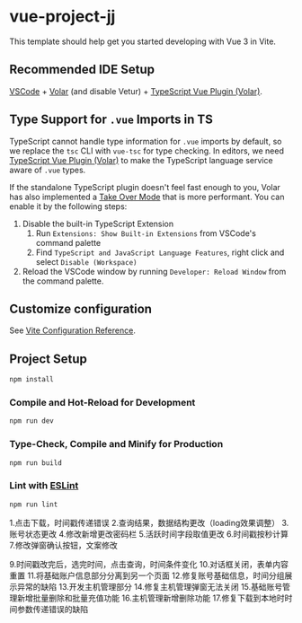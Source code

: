 # vue-project-jj

This template should help get you started developing with Vue 3 in Vite.

## Recommended IDE Setup

[VSCode](https://code.visualstudio.com/) + [Volar](https://marketplace.visualstudio.com/items?itemName=Vue.volar) (and disable Vetur) + [TypeScript Vue Plugin (Volar)](https://marketplace.visualstudio.com/items?itemName=Vue.vscode-typescript-vue-plugin).

## Type Support for `.vue` Imports in TS

TypeScript cannot handle type information for `.vue` imports by default, so we replace the `tsc` CLI with `vue-tsc` for type checking. In editors, we need [TypeScript Vue Plugin (Volar)](https://marketplace.visualstudio.com/items?itemName=Vue.vscode-typescript-vue-plugin) to make the TypeScript language service aware of `.vue` types.

If the standalone TypeScript plugin doesn't feel fast enough to you, Volar has also implemented a [Take Over Mode](https://github.com/johnsoncodehk/volar/discussions/471#discussioncomment-1361669) that is more performant. You can enable it by the following steps:

1. Disable the built-in TypeScript Extension
    1) Run `Extensions: Show Built-in Extensions` from VSCode's command palette
    2) Find `TypeScript and JavaScript Language Features`, right click and select `Disable (Workspace)`
2. Reload the VSCode window by running `Developer: Reload Window` from the command palette.

## Customize configuration

See [Vite Configuration Reference](https://vitejs.dev/config/).

## Project Setup

```sh
npm install
```

### Compile and Hot-Reload for Development

```sh
npm run dev
```

### Type-Check, Compile and Minify for Production

```sh
npm run build
```

### Lint with [ESLint](https://eslint.org/)

```sh
npm run lint
```


1.点击下载，时间戳传递错误
2.查询结果，数据结构更改（loading效果调整）
3.账号状态更改
4.修改新增更改密码栏
5.活跃时间字段取值更改
6.时间戳按秒计算
7.修改弹窗确认按钮，文案修改
<!-- 8.取消已进入页面就查询表格的请求 -->
9.时间戳改完后，选完时间，点击查询，时间条件变化
10.对话框关闭，表单内容重置
11.将基础账户信息部分分离到另一个页面
12.修复账号基础信息，时间分组展示异常的缺陷
13.开发主机管理部分
14.修复主机管理弹窗无法关闭
15.基础账号管理新增批量删除和批量充值功能
16.主机管理新增删除功能
17.修复下载到本地时时间参数传递错误的缺陷
